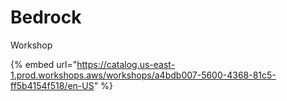 # Bedrock

Workshop

{% embed url="https://catalog.us-east-1.prod.workshops.aws/workshops/a4bdb007-5600-4368-81c5-ff5b4154f518/en-US" %}
